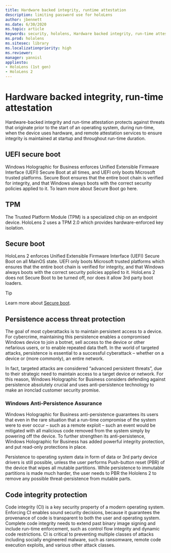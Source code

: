 ```yaml
---
title: Hardware backed integrity, runtime attestation
description: limiting password use for holoLens 
author: jbennett
ms.date: 6/30/2020
ms.topic: article
keywords: security, hololens, Hardware backed integrity, run-time attestation,	UEFI, UEFI secure boot, secure boot, TPM, threat protection, Windows Anti-Persistence Assurance, code integrity, code protection, 
ms.prod: hololens
ms.sitesec: library
ms.localizationpriority: high
ms.reviewer: 
manager: yannisl
appliesto:
- HoloLens (1st gen)
- HoloLens 2
---
```


# Hardware backed integrity, run-time attestation

Hardware-backed integrity and run-time attestation protects against threats that originate prior to the start of an operating system, during run-time, when the device uses hardware, and remote attestation services to ensure integrity is maintained at startup and throughout run-time duration.

## UEFI secure boot

Windows Holographic for Business enforces Unified Extensible Firmware Interface (UEFI) Secure Boot at all times, and UEFI only boots Microsoft trusted platforms.
Secure Boot ensures that the entire boot chain is verified for integrity, and that Windows always boots with the correct security policies applied to it. To learn more about Secure Boot go here.

## TPM

The Trusted Platform Module (TPM) is a specialized chip on an endpoint device. HoloLens 2 uses a TPM 2.0 which provides hardware-enforced key isolation.

## Secure boot 

HoloLens 2 enforces Unified Extensible Firmware Interface (UEFI) Secure Boot on all MainOS state. UEFI only boots Microsoft trusted platforms which ensures that the entire boot chain is verified for integrity, and that Windows always boots with the correct security policies applied to it. HoloLens 2 does not Secure Boot to be turned off, nor does it allow 3rd party boot loaders.

> [!Tip]
> Learn more about [Secure boot](https://docs.microsoft.com/windows-hardware/design/device-experiences/oem-secure-boot).

## Persistence access threat protection 

The goal of most cyberattacks is to maintain persistent access to a device. For cybercrime, maintaining this persistence enables a compromised Windows device to join a botnet, sell access to the device or other nefarious users, or to enable repeated data theft. In the world of targeted attacks, persistence is essential to a successful cyberattack – whether on a device or (more commonly), an entire network.  

In fact, targeted attacks are considered “advanced persistent threats”, due to their strategic need to maintain access to a target device or network. For this reason, Windows Holographic for Business considers defending against persistence absolutely crucial and uses anti-persistence technology to make an ironclad customer security promise.

### Windows Anti-Persistence Assurance

Windows Holographic for Business anti-persistence guarantees its users that even in the rare situation that a run-time compromise of the system were to ever occur – such as a remote exploit – such an event would be mitigated with all malicious code removed from the system simply by powering off the device. To further strengthen its anti-persistence, Windows Holographic for Business has added powerful integrity protection, and put read-only protections in place.

Persistence to operating system data in form of data or 3rd party device drivers is still possible, unless the user performs Push-button reset (PBR) of the device that wipes all mutable partitions. While persistence to immutable partitions is made much harder, the user needs to PBR the Hololens 2 to remove any possible threat-persistence from mutable parts.

## Code integrity protection 

Code integrity (CI) is a key security property of a modern operating system. Enforcing CI enables sound security decisions, because it guarantees the provenance of code is transparent to both the user and operating system. Complete code integrity needs to extend past binary image signing and include run-time enforcement, such as control flow integrity and dynamic code restrictions. CI is critical to preventing multiple classes of attacks including socially engineered malware, such as ransomware, remote code execution exploits, and various other attack classes.
